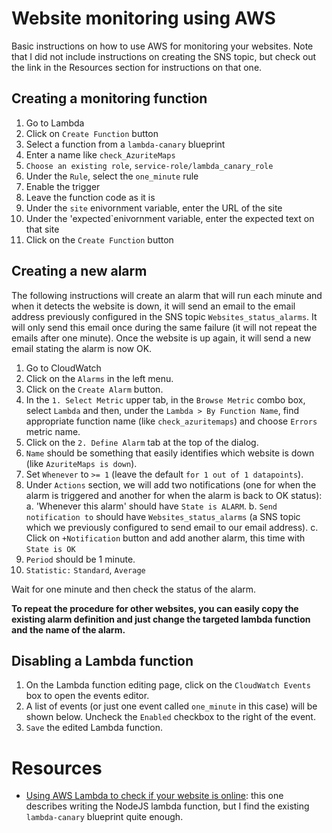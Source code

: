 # Website monitoring using AWS

Basic instructions on how to use AWS for monitoring your websites. Note that I did not include instructions on creating the SNS topic, but check out the link in the Resources section for instructions on that one.

## Creating a monitoring function
1. Go to Lambda
2. Click on `Create Function` button
3. Select a function from a `lambda-canary` blueprint
4. Enter a name like `check_AzuriteMaps`
5. `Choose an existing role`, `service-role/lambda_canary_role`
3. Under the `Rule`, select the `one_minute` rule
4. Enable the trigger
4. Leave the function code as it is
5. Under the `site` enivornment variable, enter the URL of the site
6. Under the 'expected`enivornment variable, enter the expected text on that site
7. Click on the `Create Function` button

## Creating a new alarm

The following instructions will create an alarm that will run each minute and when it detects the website is down, it will send an email to the email address previously configured in the SNS topic `Websites_status_alarms`. It will only send this email once during the same failure (it will not repeat the emails after one minute). Once the website is up again, it will send a new email stating the alarm is now OK.

1. Go to CloudWatch
2. Click on the `Alarms` in the left  menu.
3. Click on the `Create Alarm` button.
4. In the `1. Select Metric` upper tab, in the `Browse Metric` combo box, select `Lambda` and then, under the `Lambda > By Function Name`, find appropriate function name (like `check_azuritemaps`) and choose `Errors` metric name.
5. Click on the `2. Define Alarm` tab at the top of the dialog.
6. `Name` should be something that easily identifies which website is down (like `AzuriteMaps is down`).
7. Set `Whenever` to `>= 1` (leave the default `for 1 out of 1 datapoints`).
8. Under `Actions` section, we will add two notifications (one for when the alarm is triggered and another for when the alarm is back to OK status):
    a. 'Whenever this alarm' should have `State is ALARM`.
    b. `Send notification to` should have `Websites_status_alarms` (a SNS topic which we previously configured to send email to our email address).
    c. Click on `+Notification` button and add another alarm, this time with `State is OK`
10. `Period` should be 1 minute.
11. `Statistic:` `Standard`, `Average`

Wait for one minute and then check the status of the alarm.

**To repeat the procedure for other websites, you can easily copy the existing alarm definition and just change the targeted lambda function and the name of the alarm.**

## Disabling a Lambda function
1. On the Lambda function editing page, click on the `CloudWatch Events` box to open the events editor.
1. A list of events (or just one event called `one_minute` in this case) will be shown below. Uncheck the `Enabled` checkbox to the right of the event.
1. `Save` the edited Lambda function. 

# Resources
- [Using AWS Lambda to check if your website is online](http://marcelog.github.io/articles/aws_lambda_check_website_http_online.html): this one describes writing the NodeJS lambda function, but I find the existing `lambda-canary` blueprint quite enough.
